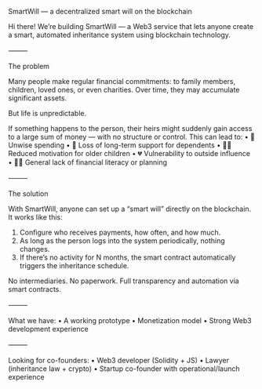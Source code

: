 SmartWill — a decentralized smart will on the blockchain

Hi there!
We’re building SmartWill — a Web3 service that lets anyone create a smart, automated inheritance system using blockchain technology.

⸻

The problem

Many people make regular financial commitments:
to family members, children, loved ones, or even charities. Over time, they may accumulate significant assets.

But life is unpredictable.

If something happens to the person, their heirs might suddenly gain access to a large sum of money — with no structure or control. This can lead to:
 • 💸 Unwise spending
 • 🧒 Loss of long-term support for dependents
 • 🧑‍🎓 Reduced motivation for older children
 • 💔 Vulnerability to outside influence
 • 🤷‍♂️ General lack of financial literacy or planning

⸻

The solution

With SmartWill, anyone can set up a “smart will” directly on the blockchain.
It works like this:
 1. Configure who receives payments, how often, and how much.
 2. As long as the person logs into the system periodically, nothing changes.
 3. If there’s no activity for N months, the smart contract automatically triggers the inheritance schedule.

No intermediaries.
No paperwork.
Full transparency and automation via smart contracts.

⸻

What we have:
 • A working prototype
 • Monetization model
 • Strong Web3 development experience

⸻

Looking for co-founders:
 • Web3 developer (Solidity + JS)
 • Lawyer (inheritance law + crypto)
 • Startup co-founder with operational/launch experience